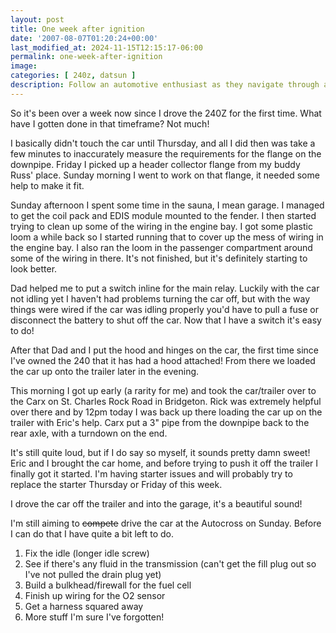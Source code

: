 ```yaml
---
layout: post
title: One week after ignition
date: '2007-08-07T01:20:24+00:00'
last_modified_at: 2024-11-15T12:15:17-06:00
permalink: one-week-after-ignition
image: 
categories: [ 240z, datsun ]
description: Follow an automotive enthusiast as they navigate through a week of hands-on modifications to a 240Z, sharing insights on wiring, engine bays, and reso...
---
```


So it's been over a week now since I drove the 240Z for the first time. What have I gotten done in that timeframe? Not much!

I basically didn't touch the car until Thursday, and all I did then was take a few minutes to inaccurately measure the requirements for the flange on the downpipe. Friday I picked up a header collector flange from my buddy Russ' place. Sunday morning I went to work on that flange, it needed some help to make it fit.

Sunday afternoon I spent some time in the sauna, I mean garage. I managed to get the coil pack and EDIS module mounted to the fender. I then started trying to clean up some of the wiring in the engine bay. I got some plastic loom a while back so I started running that to cover up the mess of wiring in the engine bay. I also ran the loom in the passenger compartment around some of the wiring in there. It's not finished, but it's definitely starting to look better.

Dad helped me to put a switch inline for the main relay. Luckily with the car not idling yet I haven't had problems turning the car off, but with the way things were wired if the car was idling properly you'd have to pull a fuse or disconnect the battery to shut off the car. Now that I have a switch it's easy to do!

After that Dad and I put the hood and hinges on the car, the first time since I've owned the 240 that it has had a hood attached! From there we loaded the car up onto the trailer later in the evening.

This morning I got up early (a rarity for me) and took the car/trailer over to the Carx on St. Charles Rock Road in Bridgeton. Rick was extremely helpful over there and by 12pm today I was back up there loading the car up on the trailer with Eric's help. Carx put a 3" pipe from the downpipe back to the rear axle, with a turndown on the end.

It's still quite loud, but if I do say so myself, it sounds pretty damn sweet! Eric and I brought the car home, and before trying to push it off the trailer I finally got it started. I'm having starter issues and will probably try to replace the starter Thursday or Friday of this week.

I drove the car off the trailer and into the garage, it's a beautiful sound!

I'm still aiming to ~~compete~~ drive the car at the Autocross on Sunday. Before I can do that I have quite a bit left to do.

1. Fix the idle (longer idle screw)
2. See if there's any fluid in the transmission (can't get the fill plug out so I've not pulled the drain plug yet)
3. Build a bulkhead/firewall for the fuel cell
4. Finish up wiring for the O2 sensor
5. Get a harness squared away
6. More stuff I'm sure I've forgotten!


